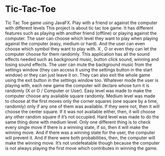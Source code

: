 # Tic-Tac-Toe
Tic Tac Toe game using JavaFX. Play with a friend or against the computer with different levels
This project is about tic tac toe game. It has different features such as playing with another friend (offline)
or playing against the computer.
The user can choose which level they want to play when playing against the computer (easy, medium or hard).
And the user can even choose which symbol they want to play with. X , O or even they can let the computer choose for them randomly.
This application has all the sound effects needed such as background music, button click sound, winning and losing sound effects.
The user can mute the background music from the settings window (they can access it using the settings button in the start window)
or they can just leave it on. They can also exit the whole game using the exit button in the settings window too.
Whatever mode the user is playing with, each new game the computer will declare whose turn it is randomly (X or O / Computer or User).
Easy level was made to make the computer choose any available square randomly.
Medium level was made to choose at the first moves only the corner squares (one square by a time, randomly)
only if any one of them was available. If they were not, then it will choose the center square.
If it was not available either, then, it will choose any other random square if it’s not occupied.
Hard level was made to do the same thing done with medium level.
Only one different thing is to check every single move if there is a winning state, if so,
then it will make the winning move. And if there was a winning state for the user,
the computer will prevent it. And if there were both probabilities, then, the computer will make the winning move.
It’s not undefeatable though because the computer is not always playing the first move which contributes in winning the game.
